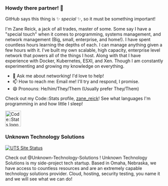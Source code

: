 ### Howdy there partner! 👋

GitHub says this thing is ✨ _special_ ✨, so it must be something important!

I'm Zane Reick, a jack of all trades, master of some.
Some say I have a "special touch" when it comes to programming, systems management, and network management (Big, small, enterprise, and home!).
I have spent countless hours learning the depths of each. I can manage anything given a few hours with it.
I've built my own scalable, high capacity, enterprise level network that powers all of the things I host.
Along with that I have experience with Docker, Kubernetes, ESXI, and Xen. Though I am constantly experimenting and growing my knowledge on everything.

- 💬 Ask me about networking! I'd love to help!
- 📫 How to reach me: Email me! I'll try and respond, I promise.
- 😄 Pronouns: He/him/They/Them (Usually prefer They/Them)

Check out my Code::Stats profile, [zane_reick](https://codestats.net/users/zane_reick)! See what languages I'm programming in and how little I sleep!

[<img alt="Code::Stats logo" width="50" height="50" src="https://codestats.net/assets/frontend/images/Logo-92e1d93256eae2d7dde539f1df59b06c.svg?vsn=d">](https://codestats.net/users/zane_reick)

### Unknown Technology Solutions
[<img alt="UTS Site Status" src="https://img.shields.io/website?down_color=red&down_message=offline&label=UTS%20Site&up_color=blue&up_message=online&url=https%3A%2F%2Funknownts.tk">](https://unknownts.tk)

Check out @Unknown-Technology-Solutions ! Unknown Technology Solutions is my side-project tech startup. Based in Omaha, Nebraska, we have access to countless resources and are an extremely capable technology solutions provider. Cloud, hosting, security testing, you name it and we will see what we can do!

<!--
**TotallyAProgrammer/TotallyAProgrammer** is a ✨ _special_ ✨ repository because its `README.md` (this file) appears on your GitHub profile.

Here are some ideas to get you started:

- 🔭 I’m currently working on ...
- 🌱 I’m currently learning ...
- 👯 I’m looking to collaborate on ...
- 🤔 I’m looking for help with ...
- ⚡ Fun fact: ...
-->

